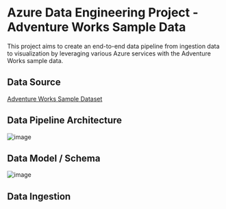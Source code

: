 # Azure Data Engineering Project - Adventure Works Sample Data
This project aims to create an end-to-end data pipeline from ingestion data to visualization by leveraging various Azure services with the Adventure Works sample data.

## Data Source
[Adventure Works Sample Dataset](https://learn.microsoft.com/en-us/sql/samples/adventureworks-install-configure?view=sql-server-ver16&tabs=ssms)

## Data Pipeline Architecture
![image](https://github.com/AdamChan-ML/adventureworks-datapipeline/assets/78518992/eaca9244-3101-406a-84a0-9b170522e2c2)

## Data Model / Schema
![image](https://github.com/AdamChan-ML/adventureworks-datapipeline/assets/78518992/56eb130c-4c95-4bc4-b369-c6544ccb567d)

## Data Ingestion
